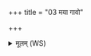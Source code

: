 +++
title = "03 मया गावो"

+++
<details><summary>मूलम् (WS)</summary>

मया गावो गोपत्या सचध्वमयं वो गोष्ठ इह पोषयाति ।  
रायस्पोषेण बहुला भवन्तीर्जीवा जीवन्तीरुप वः सदेम ॥ ३ ॥
</details>